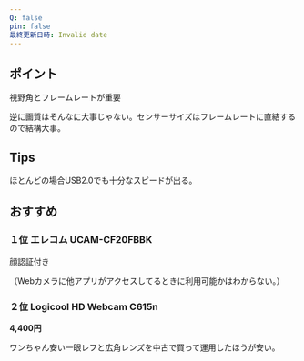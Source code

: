 ```yaml
---
Q: false
pin: false
最終更新日時: Invalid date
---
```

  

## ポイント

視野角とフレームレートが重要

逆に画質はそんなに大事じゃない。センサーサイズはフレームレートに直結するので結構大事。

## Tips

ほとんどの場合USB2.0でも十分なスピードが出る。

  

  

## おすすめ

  

### １位 エレコム **UCAM-CF20FBBK**

  

顔認証付き

（Webカメラに他アプリがアクセスしてるときに利用可能かはわからない。）

  

### ２位 Logicool **HD Webcam C615n**

**4,400円**

  

  

  

  

  

  

ワンちゃん安い一眼レフと広角レンズを中古で買って運用したほうが安い。